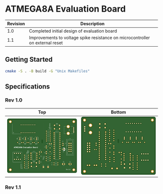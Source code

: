 # ATMEGA8A Evaluation Board

| Revision | Description                                                                   |
| -------- | ----------------------------------------------------------------------------- |
| 1.0      | Completed initial design of evaluation board                                  |
| 1.1      | Improvements to voltage spike resistance on microcontroller on external reset |

## Getting Started

```bash
cmake -S . -B build -G "Unix Makefiles"
```

## Specifications

### Rev 1.0

| Top                                     | Bottom                                        |
| --------------------------------------- | --------------------------------------------- |
| ![Board Top Layer](images/R1.0/top.svg) | ![Board Bottom Layer](images/R1.0/bottom.svg) |

### Rev 1.1
